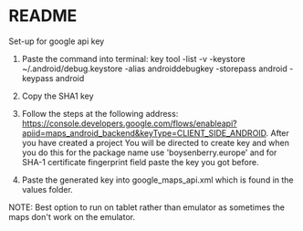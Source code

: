 # README #

Set-up for google api key

1. Paste the command into terminal: key tool -list -v -keystore ~/.android/debug.keystore -alias androiddebugkey -storepass android -keypass android

2. Copy the SHA1 key

3. Follow the steps at the following address: https://console.developers.google.com/flows/enableapi?apiid=maps_android_backend&keyType=CLIENT_SIDE_ANDROID. After you have created a project You will be directed to create key and when you do this for the package name use 'boysenberry.europe' and for 	SHA-1 certificate fingerprint field paste the key you got before.

4. Paste the generated key into google_maps_api.xml which is found in the values folder.

NOTE: Best option to run on tablet rather than emulator as sometimes the maps don't work on the emulator.